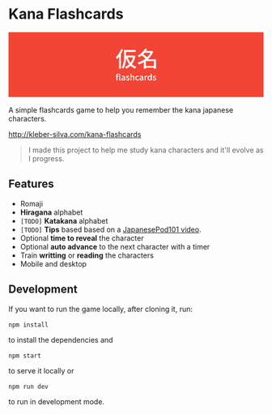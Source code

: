 # Kana Flashcards

![Kana Flashcards](./docs/banner.png)

A simple flashcards game to help you remember the kana japanese characters.

http://kleber-silva.com/kana-flashcards

> I made this project to help me study kana characters and it'll evolve as I progress.

## Features

-   Romaji
-   **Hiragana** alphabet
-   `[TODO]` **Katakana** alphabet
-   `[TODO]` **Tips** based based on a [JapanesePod101 video](https://www.youtube.com/watch?v=6p9Il_j0zjc).
-   Optional **time to reveal** the character
-   Optional **auto advance** to the next character with a timer
-   Train **writting** or **reading** the characters
-   Mobile and desktop

## Development

If you want to run the game locally, after cloning it, run:

```
npm install
```

to install the dependencies and

```
npm start
```

to serve it locally or

```
npm run dev
```

to run in development mode.

